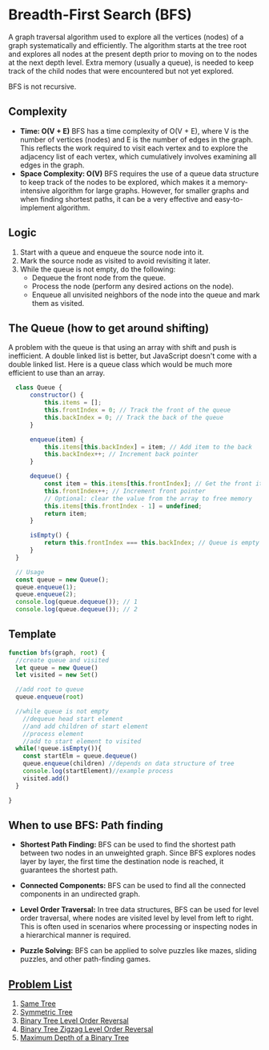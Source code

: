 # Breadth-First Search (BFS) 

A graph traversal algorithm used to explore all the vertices (nodes) of a graph systematically and efficiently. The algorithm starts at the tree root and explores all nodes at the present depth prior to moving on to the nodes at the next depth level. Extra memory (usually a queue), is needed to keep track of the child nodes that were encountered but not yet explored.

BFS is not recursive. 

## Complexity
* **Time: O(V + E)**
BFS has a time complexity of O(V + E), where V is the number of vertices (nodes) and E is the number of edges in the graph. This reflects the work required to visit each vertex and to explore the adjacency list of each vertex, which cumulatively involves examining all edges in the graph.
* **Space Complexity: O(V)**
BFS requires the use of a queue data structure to keep track of the nodes to be explored, which makes it a memory-intensive algorithm for large graphs. However, for smaller graphs and when finding shortest paths, it can be a very effective and easy-to-implement algorithm.

## Logic

1. Start with a queue and enqueue the source node into it.
1. Mark the source node as visited to avoid revisiting it later.
1. While the queue is not empty, do the following:
    * Dequeue the front node from the queue.
    * Process the node (perform any desired actions on the node).
    * Enqueue all unvisited neighbors of the node into the queue and mark them as visited.


## The Queue (how to get around shifting)

A problem with the queue is that using an array with shift and push is inefficient. A double linked list is better, but JavaScript doesn't come with a double linked list. Here is a queue class which would be much more efficient to use than an array.

```javascript
  class Queue {
      constructor() {
          this.items = [];
          this.frontIndex = 0; // Track the front of the queue
          this.backIndex = 0; // Track the back of the queue
      }

      enqueue(item) {
          this.items[this.backIndex] = item; // Add item to the back
          this.backIndex++; // Increment back pointer
      }

      dequeue() {
          const item = this.items[this.frontIndex]; // Get the front item
          this.frontIndex++; // Increment front pointer
          // Optional: clear the value from the array to free memory
          this.items[this.frontIndex - 1] = undefined;
          return item;
      }

      isEmpty() {
          return this.frontIndex === this.backIndex; // Queue is empty when front and back are the same
      }
  }

  // Usage
  const queue = new Queue();
  queue.enqueue(1);
  queue.enqueue(2);
  console.log(queue.dequeue()); // 1
  console.log(queue.dequeue()); // 2
```

## Template
```javascript
function bfs(graph, root) {
  //create queue and visited
  let queue = new Queue()
  let visited = new Set()

  //add root to queue
  queue.enqueue(root)

  //while queue is not empty
    //dequeue head start element
    //and add children of start element
    //process element
    //add to start element to visited
  while(!queue.isEmpty()){
    const startElm = queue.dequeue()
    queue.enqueue(children) //depends on data structure of tree
    console.log(startElement)//example process
    visited.add()
  }

}
```

## When to use BFS: Path finding

* **Shortest Path Finding:** BFS can be used to find the shortest path between two nodes in an unweighted graph. Since BFS explores nodes layer by layer, the first time the destination node is reached, it guarantees the shortest path.

* **Connected Components:** BFS can be used to find all the connected components in an undirected graph.

* **Level Order Traversal:** In tree data structures, BFS can be used for level order traversal, where nodes are visited level by level from left to right. This is often used in scenarios where processing or inspecting nodes in a hierarchical manner is required.

* **Puzzle Solving:** BFS can be applied to solve puzzles like mazes, sliding puzzles, and other path-finding games.


## [Problem List](https://leetcode.com/tag/breadth-first-search/)

1. [Same Tree](./same_tree.js)
1. [Symmetric Tree](./symetric_tree.js)
1. [Binary Tree Level Order Reversal](./binary_tree_level_order_reversal.js)
1. [Binary Tree Zigzag Level Order Reversal]()
1. [Maximum Depth of a Binary Tree]()